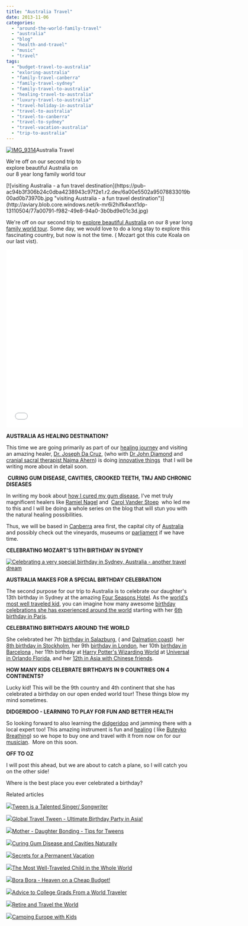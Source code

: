 ```yaml
---
title: "Australia Travel"
date: 2013-11-06
categories: 
  - "around-the-world-family-travel"
  - "australia"
  - "blog"
  - "health-and-travel"
  - "music"
  - "travel"
tags: 
  - "budget-travel-to-australia"
  - "exloring-australia"
  - "family-travel-canberra"
  - "family-travel-sydney"
  - "family-travel-to-australia"
  - "healing-travel-to-australia"
  - "luxury-travel-to-australia"
  - "travel-holiday-in-australia"
  - "travel-to-australia"
  - "travel-to-canberra"
  - "travel-to-sydney"
  - "travel-vacation-australia"
  - "trip-to-australia"
---
```


[![IMG_9314](https://pub-ac94b3f306b24c0dba4238943c97f2e1.r2.dev/6a00e5502a95078833019b00a7b1ca970b.jpg "IMG_9314")](https://pub-ac94b3f306b24c0dba4238943c97f2e1.r2.dev/6a00e5502a95078833019b00a7b1ca970b.jpg)Australia Travel  
  
We're off on our second trip to  
explore beautiful Australia on  
our 8 year long family world tour

<!--more--> [![visiting Australia - a fun travel destination](https://pub-ac94b3f306b24c0dba4238943c97f2e1.r2.dev/6a00e5502a95078833019b00ad0b73970b.jpg "visiting Australia - a fun travel destination")](http://aviary.blob.core.windows.net/k-mr6i2hifk4wxt1dp-13110504/77a00791-f982-49e8-94a0-3b0bd9e01c3d.jpg)  
  
We're off on our second trip to [explore beautiful Australia](http://soultravelers3new.local/2012/09/visiting-the-sydney-opera-house-must-see-australia-travel.html "explore beautiful australia") on our 8 year long [family world tour](http://soultravelers3new.local/2013/09/why-travel-with-kids-kid-traveling-the-world-for-8-years-tells.html "family world tour"). Some day, we would love to do a long stay to explore this fascinating country, but now is not the time. ( Mozart got this cute Koala on our last vist).  
  

<iframe src="//www.youtube.com/embed/8zJVnNx75jM?rel=0" frameborder="0" height="480" width="640"></iframe>

  
  
**AUSTRALIA AS HEALING DESTINATION?**  
  
This time we are going primarily as part of our [healing journey](http://soultravelers3new.local/2013/07/healing-journey-and-blessings.html "Healing journey") and visiting an amazing healer, [Dr. Joseph Da Cruz](http://www.wholisticdentistry.com.au/about_dr_da_cruz.html "Dr Da Cruz"), (who with [Dr John Diamond](http://www.drjohndiamond.com/ "Dr John Diamond") and [cranial sacral therapist Najma Ahern](http://www.craniosacral.com.au/aboutus.html "najma ahern cranial sacral expert")) is doing [innovative things](http://www.lifeenergyfoundation.org/category.php?id=38 "innovative dentistry")  that I will be writing more about in detail soon.  
  
 **CURING GUM DISEASE, CAVITIES, CROOKED TEETH, TMJ** **AND CHRONIC DISEASES**  
  
In writing my book about [how I cured my gum disease](http://soultravelers3new.local/2013/03/curing-gum-disease-and-cavities-naturally.html "curing gum disease and cavities"), I've met truly magnificent healers like [Ramiel Nagel](http://www.curetoothdecay.com/about_us.htm "Ramiel Nagel") and  [Carol Vander Stoep](http://www.mouthmattersbook.com/therapy-services/ "carol mouth matters")  who led me to this and I will be doing a whole series on the blog that will stun you with the natural healing possibilities.  
  
Thus, we will be based in [Canberra](http://en.wikipedia.org/wiki/Canberra "Canberra") area first, the capital city of [Australia](http://soultravelers3new.local/australia/ "Australia") and possibly check out the vineyards, museums or [parliament](http://www.visitcanberra.com.au/Things-to-do-and-see/National-attractions/Business-Details-Page.aspx?ID=9002591&Title=Parliament+House "visit australia parliament") if we have time.   
  
**CELEBRATING MOZART'S 13TH BIRTHDAY IN SYDNEY**  
  
[![Celebrating a very special birthday in Sydney, Australia - another travel dream](https://pub-ac94b3f306b24c0dba4238943c97f2e1.r2.dev/6a00e5502a95078833019b00ad3654970d.jpg "Celebrating a very special birthday in Sydney, Australia - another travel dream")](http://aviary.blob.core.windows.net/k-mr6i2hifk4wxt1dp-13110504/4db26893-8257-46cb-8cbc-80440403090f.jpg)  
  
**AUSTRALIA MAKES FOR A SPECIAL BIRTHDAY CELEBRATION**  
  
The second purpose for our trip to Australia is to celebrate our daughter's 13th birthday in Sydney at the amazing [Four Seasons Hotel](https://www.facebook.com/FourSeasonsHotelSydney "four seasons hotel sydney facebook page"). As the [world's most well traveled kid](http://soultravelers3new.local/2013/09/the-most-well-traveled-child-in-the-whole-world.html "world's most well traveled child"), you can imagine how many awesome [birthday celebrations she has experienced around the world](http://soultravelers3new.local/2011/10/celebrating-kids-birthdays-while-traveling.html "birthday celebrations around the world") starting with her [6th birthday in Paris](http://soultravelers3new.local/2006/09/mozarts-6th-at.html "celebrating 6th birthday in Paris").  
  
**CELEBRATING BIRTHDAYS AROUND THE WORLD**  
  
She celebrated her 7th [birthday in Salazburg](http://soultravelers3new.local/2007/10/super-7-salzbur.html "birthday in salzburg"), ( and [Dalmation coast](http://soultravelers3new.local/2007/09/dalmatia-coast.html "dalmation coast"))  her [8th birthday in Stockholm](http://soultravelers3new.local/2009/05/family-travel-photo-sweden-reindeer-meat-in-kota-traditional-sami-lapland.html "8th birthday in stockholm"), her 9th [birthday in London](http://soultravelers3new.local/2009/10/family-travel-photo-england-knight-tapestry-high-tea.html "birthday in london"), her 10th [birthday in Barcelona](http://soultravelers3new.local/2011/01/how-to-make-paella-in-spain-the-valencia-way-recipe-for-travel-foodie-lovers-of-traditional-food.html "birthday in barcelona") , her 11th birthday at [Harry Potter's Wizarding World](http://www.universalorlando.com/harrypotter/ "harry potter's wizarding world") at [Universal in Orlando Florida](http://www.universalorlando.com/home/home.aspx "Universal orlando"), and her [12th in Asia with Chinese friends](http://soultravelers3new.local/2012/10/global-travel-tween-ultimate-birthday-party-in-asia.html "birthday in Asia").  
  
**HOW MANY KIDS CELEBRATE BIRTHDAYS IN 9 COUNTRIES ON 4 CONTINENTS?**  
  

Lucky kid! This will be the 9th country and 4th continent that she has celebrated a birthday on our open ended world tour! These things blow my mind sometimes.  
  
**DIDGERIDOO - LEARNING TO PLAY FOR FUN AND BETTER HEALTH**  
  
So looking forward to also learning the [didgeridoo](http://www.howtoplaydidgeridoo.com/Why%20play%20didgeridoo/Playing-for-health-and-wellbeing.html "didgerindoo") and jamming there with a local expert too! This amazing instrument is fun and [healing](http://healthandwellness.kaplan.edu/articles/cam/DoYouDidgeridoo.html "didgeridoo healing") ( like [Buteyko Breathing](http://en.wikipedia.org/wiki/Buteyko_method "Buteyko breathing and health")) so we hope to buy one and travel with it from now on for our [musician](http://soultravelers3new.local/2013/09/tween-is-a-talented-singer-songwriter.html "teen talented songwriter, singer, musician").  More on this soon.  
  
**OFF TO OZ**  
  
I will post this ahead, but we are about to catch a plane, so I will catch you on the other side!  
  
Where is the best place you ever celebrated a birthday?

  
  

Related articles

[![](http://i.zemanta.com/203013559_80_80.jpg)](http://soultravelers3new.local/2013/09/tween-is-a-talented-singer-songwriter.html)[Tween is a Talented Singer/ Songwriter](http://soultravelers3new.local/2013/09/tween-is-a-talented-singer-songwriter.html)

[![](http://i.zemanta.com/118787904_80_80.jpg)](http://soultravelers3new.local/2012/10/global-travel-tween-ultimate-birthday-party-in-asia.html)[Global Travel Tween - Ultimate Birthday Party in Asia!](http://soultravelers3new.local/2012/10/global-travel-tween-ultimate-birthday-party-in-asia.html)

[![](http://i.zemanta.com/114623725_80_80.jpg)](http://soultravelers3new.local/2012/09/mother-daughter-bonding-tips-for-tweens.html)[Mother - Daughter Bonding - Tips for Tweens](http://soultravelers3new.local/2012/09/mother-daughter-bonding-tips-for-tweens.html)

[![](http://i.zemanta.com/154024597_80_80.jpg)](http://soultravelers3new.local/2013/03/curing-gum-disease-and-cavities-naturally.html)[Curing Gum Disease and Cavities Naturally](http://soultravelers3new.local/2013/03/curing-gum-disease-and-cavities-naturally.html)

[![](http://i.zemanta.com/197008054_80_80.jpg)](http://soultravelers3new.local/2013/08/secrets-for-a-permanent-vacation-travel-tips.html)[Secrets for a Permanent Vacation](http://soultravelers3new.local/2013/08/secrets-for-a-permanent-vacation-travel-tips.html)

[![](http://i.zemanta.com/207027430_80_80.jpg)](http://soultravelers3new.local/2013/09/the-most-well-traveled-child-in-the-whole-world.html)[The Most Well-Traveled Child in the Whole World](http://soultravelers3new.local/2013/09/the-most-well-traveled-child-in-the-whole-world.html)

[![](http://i.zemanta.com/92363554_80_80.jpg)](http://soultravelers3new.local/2012/06/bora-bora-heaven-on-a-cheap-budget.html)[Bora Bora - Heaven on a Cheap Budget!](http://soultravelers3new.local/2012/06/bora-bora-heaven-on-a-cheap-budget.html)

[![](http://i.zemanta.com/91218951_80_80.jpg)](http://soultravelers3new.local/2012/05/advice-to-college-grads-from-a-world-traveler.html)[Advice to College Grads From a World Traveler](http://soultravelers3new.local/2012/05/advice-to-college-grads-from-a-world-traveler.html)

[![](http://i.zemanta.com/185282080_80_80.jpg)](http://soultravelers3new.local/2013/07/retire-and-travel-the-world.html)[Retire and Travel the World](http://soultravelers3new.local/2013/07/retire-and-travel-the-world.html)

[![](http://i.zemanta.com/120603856_80_80.jpg)](http://soultravelers3new.local/2012/10/camping-europe-with-kids.html)[Camping Europe with Kids](http://soultravelers3new.local/2012/10/camping-europe-with-kids.html)
